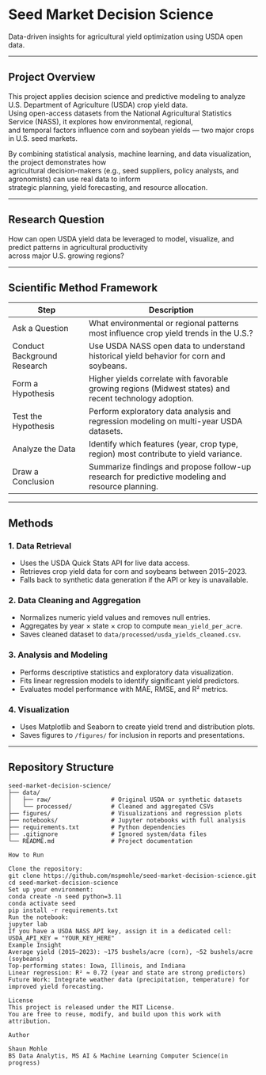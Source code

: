# Seed Market Decision Science  
Data-driven insights for agricultural yield optimization using USDA open data.

---

## Project Overview  
This project applies decision science and predictive modeling to analyze U.S. Department of Agriculture (USDA) crop yield data.  
Using open-access datasets from the National Agricultural Statistics Service (NASS), it explores how environmental, regional,  
and temporal factors influence corn and soybean yields — two major crops in U.S. seed markets.

By combining statistical analysis, machine learning, and data visualization, the project demonstrates how  
agricultural decision-makers (e.g., seed suppliers, policy analysts, and agronomists) can use real data to inform  
strategic planning, yield forecasting, and resource allocation.

---

## Research Question  
How can open USDA yield data be leveraged to model, visualize, and predict patterns in agricultural productivity  
across major U.S. growing regions?

---

## Scientific Method Framework  

| Step | Description |
|------|--------------|
| Ask a Question | What environmental or regional patterns most influence crop yield trends in the U.S.? |
| Conduct Background Research | Use USDA NASS open data to understand historical yield behavior for corn and soybeans. |
| Form a Hypothesis | Higher yields correlate with favorable growing regions (Midwest states) and recent technology adoption. |
| Test the Hypothesis | Perform exploratory data analysis and regression modeling on multi-year USDA datasets. |
| Analyze the Data | Identify which features (year, crop type, region) most contribute to yield variance. |
| Draw a Conclusion | Summarize findings and propose follow-up research for predictive modeling and resource planning. |

---

## Methods  

### 1. Data Retrieval  
- Uses the USDA Quick Stats API for live data access.  
- Retrieves crop yield data for corn and soybeans between 2015–2023.  
- Falls back to synthetic data generation if the API or key is unavailable.

### 2. Data Cleaning and Aggregation  
- Normalizes numeric yield values and removes null entries.  
- Aggregates by year × state × crop to compute `mean_yield_per_acre`.  
- Saves cleaned dataset to `data/processed/usda_yields_cleaned.csv`.

### 3. Analysis and Modeling  
- Performs descriptive statistics and exploratory data visualization.  
- Fits linear regression models to identify significant yield predictors.  
- Evaluates model performance with MAE, RMSE, and R² metrics.

### 4. Visualization  
- Uses Matplotlib and Seaborn to create yield trend and distribution plots.  
- Saves figures to `/figures/` for inclusion in reports and presentations.

---

## Repository Structure  

```text
seed-market-decision-science/
├── data/
│   ├── raw/                 # Original USDA or synthetic datasets
│   └── processed/           # Cleaned and aggregated CSVs
├── figures/                 # Visualizations and regression plots
├── notebooks/               # Jupyter notebooks with full analysis
├── requirements.txt         # Python dependencies
├── .gitignore               # Ignored system/data files
└── README.md                # Project documentation

How to Run

Clone the repository:
git clone https://github.com/mspmohle/seed-market-decision-science.git
cd seed-market-decision-science
Set up your environment:
conda create -n seed python=3.11
conda activate seed
pip install -r requirements.txt
Run the notebook:
jupyter lab
If you have a USDA NASS API key, assign it in a dedicated cell:
USDA_API_KEY = "YOUR_KEY_HERE"
Example Insight
Average yield (2015–2023): ~175 bushels/acre (corn), ~52 bushels/acre (soybeans)
Top-performing states: Iowa, Illinois, and Indiana
Linear regression: R² ≈ 0.72 (year and state are strong predictors)
Future Work: Integrate weather data (precipitation, temperature) for improved yield forecasting.

License
This project is released under the MIT License.
You are free to reuse, modify, and build upon this work with attribution.

Author

Shaun Mohle
BS Data Analytis, MS AI & Machine Learning Computer Science(in progress)
